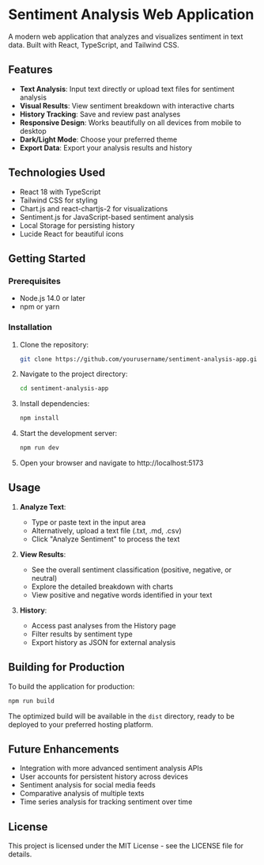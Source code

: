 # Sentiment Analysis Web Application

A modern web application that analyzes and visualizes sentiment in text data. Built with React, TypeScript, and Tailwind CSS.

## Features

- **Text Analysis**: Input text directly or upload text files for sentiment analysis
- **Visual Results**: View sentiment breakdown with interactive charts
- **History Tracking**: Save and review past analyses
- **Responsive Design**: Works beautifully on all devices from mobile to desktop
- **Dark/Light Mode**: Choose your preferred theme
- **Export Data**: Export your analysis results and history

## Technologies Used

- React 18 with TypeScript
- Tailwind CSS for styling
- Chart.js and react-chartjs-2 for visualizations
- Sentiment.js for JavaScript-based sentiment analysis
- Local Storage for persisting history
- Lucide React for beautiful icons

## Getting Started

### Prerequisites

- Node.js 14.0 or later
- npm or yarn

### Installation

1. Clone the repository:
   ```bash
   git clone https://github.com/yourusername/sentiment-analysis-app.git
   ```

2. Navigate to the project directory:
   ```bash
   cd sentiment-analysis-app
   ```

3. Install dependencies:
   ```bash
   npm install
   ```

4. Start the development server:
   ```bash
   npm run dev
   ```

5. Open your browser and navigate to http://localhost:5173

## Usage

1. **Analyze Text**:
   - Type or paste text in the input area
   - Alternatively, upload a text file (.txt, .md, .csv)
   - Click "Analyze Sentiment" to process the text

2. **View Results**:
   - See the overall sentiment classification (positive, negative, or neutral)
   - Explore the detailed breakdown with charts
   - View positive and negative words identified in your text

3. **History**:
   - Access past analyses from the History page
   - Filter results by sentiment type
   - Export history as JSON for external analysis

## Building for Production

To build the application for production:

```bash
npm run build
```

The optimized build will be available in the `dist` directory, ready to be deployed to your preferred hosting platform.

## Future Enhancements

- Integration with more advanced sentiment analysis APIs
- User accounts for persistent history across devices
- Sentiment analysis for social media feeds
- Comparative analysis of multiple texts
- Time series analysis for tracking sentiment over time

## License

This project is licensed under the MIT License - see the LICENSE file for details.